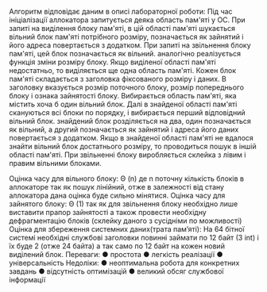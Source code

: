 Алгоритм відповідає даним в описі лабораторної роботи:
Під час ініціалізації аллокатора запитується деяка область пам'яті у ОС. При запиті на виділення блоку пам'яті, в цій області пам'яті шукається вільний блок пам'яті потрібного розміру, позначається як зайнятий і його адреса повертається з додатком. При запиті на звільнення блоку пам'яті, цей блок позначається як вільний. аналогічно
реалізується функція зміни розміру блоку. Якщо виділеної області пам'яті недостатньо, то виділяється ще одна область пам'яті.
Кожен блок пам'яті складається з заголовка фіксованого розміру і даних. В
заголовку вказується розмір поточного блоку, розмір попереднього блоку і
ознака зайнятості блоку. Вибирається область пам'яті, яка містить хоча б
один вільний блок. Далі в знайденої області пам'яті скануються всі блоки
по порядку, і вибирається перший відповідний вільний блок. знайдений блок
розділяється на два, один позначається як вільний, а другий позначається як
зайнятий і адреса його даних повертається з додатком. Якщо в знайденої
області пам'яті не вдалося знайти вільний блок достатнього розміру, то
проводиться пошук в іншій області пам'яті. При звільненні блоку
виробляється склейка з лівим і правим вільними блоками.

Оцінка часу для вільного блоку:
Θ (n) де n поточну кількість блоків в аллокаторе так як пошук лінійний, отже в залежності від стану аллокатора дана оцінка буде сильно мінятися.
Оцінка часу для зайнятого блоку:
Θ (1) так як для звільнення блоку необхідно лише виставити прапор зайнятості а також провести необхідну дефрагментацію блоків (склейку даного з сусідніми по можливості)
Оцінка для збереження системних даних(трата пам’яті):
На 64 бітної системі необхідні службові заголовки повинні займати по 12 байт (3 int) і їх буде 2 (отже 24 байта) а так само по 12 байт на кожен новий виділений блок.
Переваги:
●	простота
●	легкість реалізації
●	універсальність
Недоліки:
●	неоптимальна робота для конкретних завдань
●	відсутність оптимізацій
●	великий обсяг службової інформації
